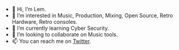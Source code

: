 - 👋 Hi, I’m Lem.
- 👀 I’m interested in Music, Production, Mixing, Open Source, Retro Hardware, Retro consoles.
- 🌱 I’m currently learning Cyber Security.
- 💞️ I’m looking to collaborate on Music tools.
- 📫 You can reach me on [Twitter](https://www.twitter.com/Lemage95).

<!---
Lemagex/Lemagex is a ✨ special ✨ repository because its `README.md` (this file) appears on your GitHub profile.
You can click the Preview link to take a look at your changes.
--->
